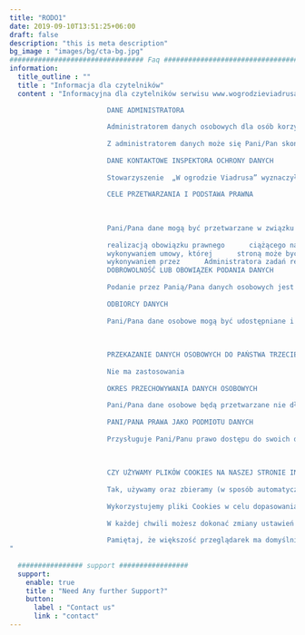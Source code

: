 ```yaml
---
title: "RODO1"
date: 2019-09-10T13:51:25+06:00
draft: false
description: "this is meta description"
bg_image : "images/bg/cta-bg.jpg"
################################# Faq ####################################
information:
  title_outline : ""
  title : "Informacja dla czytelników"
  content : "Informacyjna dla czytelników serwisu www.wogrodzieviadrusa.pl

						DANE ADMINISTRATORA
						
						Administratorem danych osobowych dla osób korzystających ze strony internetowej www.wogrodzieviadrusa.pl jest Stowarzyszenie  „W ogrodzie Viadrusa” z siedzibą w Oldrzyszowicach 94, 49-340 Lewin Brzeski.
						
						Z administratorem danych może się Pani/Pan skontaktować za pośrednictwem e-mail:  lub w formie pisemnej na adres siedziby administratora.
						
						DANE KONTAKTOWE INSPEKTORA OCHRONY DANYCH
						
						Stowarzyszenie  „W ogrodzie Viadrusa” wyznaczyło Inspektora ochrony danych, z którym mogą się Państwo skontaktować poprzez adres mail wogrodzieviadrusa@gmail.com  lub pisemnie na adres siedziby Oldrzyszowice 94, 49-340 Lewin Brzeski w sprawach dotyczących przetwarzania danych osobowych oraz korzystania z realizacji praw związanych z przetwarzaniem danych osobowych.
						
						CELE PRZETWARZANIA I PODSTAWA PRAWNA
						
						 
						
						Pani/Pana dane mogą być przetwarzane w związku z: 
						
						realizacją obowiązku prawnego      ciążącego na Administratorze (Art.6 ust.1 lit. c RODO); 
						wykonywaniem umowy, której      stroną może być Pani/Pan lub podjęciem działań na Pani /Pana żądanie,      przed zawarciem umowy (Art.6 ust.1 lit. b RODO); 
						wykonywaniem przez      Administratora zadań realizowanych w interesie publicznym lub      sprawowania władzy publicznej powierzonej Administratorowi (Art.6 ust.1      lit. e RODO);
						DOBROWOLNOŚĆ LUB OBOWIĄZEK PODANIA DANYCH
						
						Podanie przez Panią/Pana danych osobowych jest dobrowolne, ale warunkuje możliwość podjęcia działań przez administratora danych, w sprawach o które Pani/Pan wnosi.
						
						ODBIORCY DANYCH
						
						Pani/Pana dane osobowe mogą być udostępniane i przekazywane firmie świadczącej usługi serwisowe strony internetowej na podstawie umowy powierzenia przetwarzania danych osobowych, jak również organom państwowym lub innym podmiotom uprawnionym na podstawie przepisów prawa, celem wykonania ciążących obowiązków.
						
						 
						
						PRZEKAZANIE DANYCH OSOBOWYCH DO PAŃSTWA TRZECIEGO LUB ORGANIZACJI MIĘDZYNARODOWEJ
						
						Nie ma zastosowania
						
						OKRES PRZECHOWYWANIA DANYCH OSOBOWYCH
						
						Pani/Pana dane osobowe będą przetwarzane nie dłużej niż do końca roku kalendarzowego, w którym upływa najdłuższy możliwy na gruncie stosownych przepisów prawa okres przedawnienia potencjalnych roszczeń z tytułu odpowiedzialności prawnej.
						
						PANI/PANA PRAWA JAKO PODMIOTU DANYCH
						
						Przysługuje Pani/Panu prawo dostępu do swoich danych oraz prawo żądania ich sprostowania i usunięcia. Przysługuje Panu/Pani również prawo do cofnięcia zgody na przetwarzanie Pani/Pana danych osobowych w dowolnym momencie bez wpływu na zgodność z prawem przetwarzania, którego dokonano na podstawie zgody przed jej cofnięciem wycofania zgody na ich przetwarzanie. Przysługuje Pani/Panu także prawo wniesienia skargi do organu nadzorczego tj. do Prezesa Urzędu Ochrony Danych Osobowych, gdy uzna Pani/Pan, że dane osobowe, które Panią/Pana dotyczą są przetwarzane niezgodnie z RODO.
						
						 
						
						CZY UŻYWAMY PLIKÓW COOKIES NA NASZEJ STRONIE INTERNETOWEJ?
						
						Tak, używamy oraz zbieramy (w sposób automatyczny) informacje, które są w nich zawarte. Pliki Cookies są to pliki tekstowe, które są przechowywane na urządzeniu końcowym użytkownika strony internetowej i przeznaczone są one do korzystania ze stron internetowych. Zawierają one nazwę strony internetowej, swój niepowtarzalny numer oraz czas przechowywania na urządzeniu (źródło: www.wikipedia.pl).
						
						Wykorzystujemy pliki Cookies w celu dopasowania zawartości strony internetowej do preferencji użytkowników (np. celem dopasowania ustawień wyświetleń strony do systemu operacyjnego na urządzeniu). Stosujemy dwa rodzaje tych plików – sesyjne (tymczasowe, przechowywane do momentu opuszczenia strony internetowej) oraz stałe (przechowywane na Twoim urządzeniu do czasu ich usunięcia przez Ciebie)
						
						W każdej chwili możesz dokonać zmiany ustawień w swojej przeglądarce internetowej, aby zablokować obsługę plików Cookies lub za każdym razem uzyskiwać informację o ich umieszczeniu na Twoim urządzeniu. Inne opcje są dostępne po wejściu do ustawień przeglądarki internetowej.
						
						Pamiętaj, że większość przeglądarek ma domyślnie ustawioną opcję automatycznego zapisu plików Cookies. Pliki Cookies nie zostają nigdzie indziej przekazane.
"
  
  ################ support #################
  support:
    enable: true
    title : "Need Any further Support?"
    button:
      label : "Contact us"
      link : "contact"
---
```

